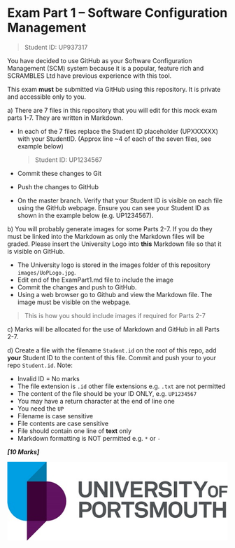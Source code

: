 # Exam Part 1 – Software Configuration Management

<!--====================  START: Insert your Student ID  =================  -->
> Student ID: UP937317
<!--====================  END:   Insert your Student ID  =================  -->

You have decided to use GitHub as your Software Configuration Management (SCM)
system because it is a popular, feature rich and SCRAMBLES Ltd have previous
experience with this tool.

This exam **must** be submitted via GitHub using this repository. It is
private and accessible only to you.

a) There are 7 files in this repository that you will edit for this mock exam parts 1-7. They are written in Markdown.

* In each of the 7 files replace the Student ID placeholder (UPXXXXXX) with your
  StudentID. (Approx line ~4 of each of the seven files, see example below)

    > Student ID: UP1234567

* Commit these changes to Git

* Push the changes to GitHub

* On the master branch. Verify that your Student ID is visible on each file using the GitHub webpage. Ensure you can see your Student ID as shown in the
  example below (e.g. UP1234567).

b) You will probably generate images for some Parts 2-7. If you do they must be linked into the Markdown as only the Markdown files will be graded.
Please insert the University Logo into **this** Markdown file so that it is visible on GitHub.

* The University logo is stored in the images folder of this repository `images/UoPLogo.jpg`.
* Edit end of the ExamPart1.md file to include the image
* Commit the changes and push to GitHub.
* Using a web browser go to Github and view the Markdown file. The image must be visible on the webpage.

> This is how you should include images if required for Parts 2-7

c) Marks will be allocated for the use of Markdown and GitHub in all Parts 2-7.

d) Create a file with the filename `Student.id` on the root of this repo, add **your** Student ID to the content of this file. Commit and push your to your repo `Student.id`.  Note:

* Invalid ID = No marks
* The file extension is `.id` other file extensions e.g. `.txt` are not permitted
* The content of the file should be your ID ONLY, e.g. `UP1234567`
* You may have a return character at the end of line one
* You need the `UP`
* Filename is case sensitive
* File contents are case sensitive
* File should contain one line of **text** only
* Markdown formatting is NOT permitted e.g. `*` or `-`

***[10 Marks]***

<!--==============  START:   Edit the Markdown below here  ==============  -->

![University Logo](./images/UoPLogo.jpg)

<!--==============  END:   Edit the Markdown above here  ================  -->
